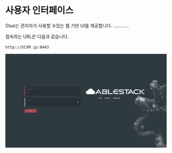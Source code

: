# 사용자 인터페이스
Glue는 관리자가 사용할 수있는 웹 기반 UI를 제공합니다. ............

접속하는 URL은 다음과 같습니다.

 `http://SCVM ip:8443`

![glue-login-webui](../../assets/images/glue_login_webUI.png)





